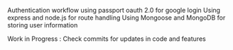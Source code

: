 Authentication workflow using passport oauth 2.0 for google login
Using express and node.js for route handling 
Using Mongoose and MongoDB for storing user information

Work in Progress : Check commits for updates in code and features

